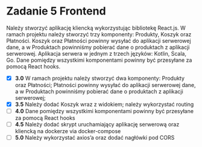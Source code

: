 # Zadanie 5 Frontend

Należy stworzyć aplikację kliencką wykorzystując bibliotekę React.js.
W ramach projektu należy stworzyć trzy komponenty: Produkty, Koszyk
oraz Płatności. Koszyk oraz Płatności powinny wysyłać do aplikacji
serwerowej dane, a w Produktach powinniśmy pobierać dane o produktach
z aplikacji serwerowej. Aplikacja serwera w jednym z trzech języków:
Kotlin, Scala, Go. Dane pomiędzy wszystkimi komponentami powinny być
przesyłane za pomocą React hooks.

- [x] **3.0** W ramach projektu należy stworzyć dwa komponenty: Produkty oraz Płatności; Płatności powinny wysyłać do aplikacji serwerowej dane, a w Produktach powinniśmy pobierać dane o produktach z aplikacji serwerowej;
- [x] **3.5** Należy dodać Koszyk wraz z widokiem; należy wykorzystać routing
- [ ] **4.0** Dane pomiędzy wszystkimi komponentami powinny być przesyłane za pomocą React hooks
- [ ] **4.5** Należy dodać skrypt uruchamiający aplikację serwerową oraz kliencką na dockerze via docker-compose
- [ ] **5.0** Należy wykorzystać axios’a oraz dodać nagłówki pod CORS